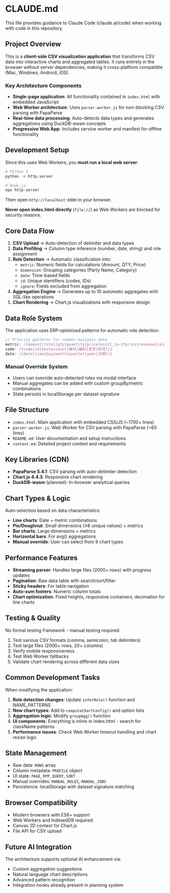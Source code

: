 # CLAUDE.md

This file provides guidance to Claude Code (claude.ai/code) when working with code in this repository.

## Project Overview

This is a **client-side CSV visualization application** that transforms CSV data into interactive charts and aggregated tables. It runs entirely in the browser without server dependencies, making it cross-platform compatible (Mac, Windows, Android, iOS).

### Key Architecture Components

- **Single-page application**: All functionality contained in `index.html` with embedded JavaScript
- **Web Worker architecture**: Uses `parser.worker.js` for non-blocking CSV parsing with PapaParse
- **Real-time data processing**: Auto-detects data types and generates aggregations using DuckDB-wasm concepts
- **Progressive Web App**: Includes service worker and manifest for offline functionality

## Development Setup

Since this uses Web Workers, you **must run a local web server**:

```bash
# Python 3
python -m http.server

# Node.js
npx http-server
```

Then open `http://localhost:8000` in your browser.

**Never open index.html directly** (`file://`) as Web Workers are blocked for security reasons.

## Core Data Flow

1. **CSV Upload** → Auto-detection of delimiter and data types
2. **Data Profiling** → Column type inference (number, date, string) and role assignment
3. **Role Detection** → Automatic classification into:
   - `metric`: Numeric fields for calculations (Amount, QTY, Price)
   - `dimension`: Grouping categories (Party Name, Category)
   - `date`: Time-based fields
   - `id`: Unique identifiers (codes, IDs)
   - `ignore`: Fields excluded from aggregation
4. **Aggregation Engine** → Generates up to 10 automatic aggregates with SQL-like operations
5. **Chart Rendering** → Chart.js visualizations with responsive design

## Data Role System

The application uses ERP-optimized patterns for automatic role detection:

```javascript
// Priority patterns for common business data
metric: /(amount|total|qty|quantity|price|unit[_\s-]*price|revenue|sales|cost)/i
code: /(code|id|sku|account|编号|编码|货号|料号)/i
date: /(date|time|day|month|quarter|year|日期)/i
```

### Manual Override System
- Users can override auto-detected roles via modal interface
- Manual aggregates can be added with custom groupBy/metric combinations
- State persists in localStorage per dataset signature

## File Structure

- `index.html`: Main application with embedded CSS/JS (~1700+ lines)
- `parser.worker.js`: Web Worker for CSV parsing with PapaParse (~60 lines)
- `README.md`: User documentation and setup instructions
- `context.md`: Detailed project context and requirements

## Key Libraries (CDN)

- **PapaParse 5.4.1**: CSV parsing with auto-delimiter detection
- **Chart.js 4.4.3**: Responsive chart rendering
- **DuckDB-wasm** (planned): In-browser analytical queries

## Chart Types & Logic

Auto-selection based on data characteristics:
- **Line charts**: Date + metric combinations
- **Pie/Doughnut**: Small dimensions (≤8 unique values) + metrics
- **Bar charts**: Large dimensions + metrics
- **Horizontal bars**: For avg() aggregations
- **Manual override**: User can select from 9 chart types

## Performance Features

- **Streaming parser**: Handles large files (2000+ rows) with progress updates
- **Pagination**: Raw data table with search/sort/filter
- **Sticky headers**: For table navigation
- **Auto-sum footers**: Numeric column totals
- **Chart optimization**: Fixed heights, responsive containers, decimation for line charts

## Testing & Quality

No formal testing framework - manual testing required:
1. Test various CSV formats (comma, semicolon, tab delimiters)
2. Test large files (2000+ rows, 20+ columns)
3. Verify mobile responsiveness
4. Test Web Worker fallbacks
5. Validate chart rendering across different data sizes

## Common Development Tasks

When modifying the application:

1. **Role detection changes**: Update `inferRole()` function and NAME_PATTERNS
2. **New chart types**: Add to `computeChartConfig()` and option lists
3. **Aggregation logic**: Modify `groupAgg()` function
4. **UI components**: Everything is inline in index.html - search for className patterns
5. **Performance issues**: Check Web Worker timeout handling and chart resize logic

## State Management

- Raw data: `ROWS` array
- Column metadata: `PROFILE` object
- UI state: `PAGE`, `RPP`, `QUERY`, `SORT`
- Manual overrides: `MANUAL_ROLES`, `MANUAL_JOBS`
- Persistence: localStorage with dataset signature matching

## Browser Compatibility

- Modern browsers with ES6+ support
- Web Workers and IndexedDB required
- Canvas 2D context for Chart.js
- File API for CSV upload

## Future AI Integration

The architecture supports optional AI enhancement via:
- Custom aggregation suggestions
- Natural language chart descriptions
- Advanced pattern recognition
- Integration hooks already present in planning system